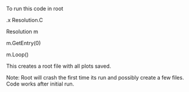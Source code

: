 To run this code in root

.x Resolution.C

Resolution m

m.GetEntry(0)

m.Loop()

This creates a root file with all plots saved.

Note: Root will crash the first time its run and possibly create a few files.
Code works after initial run.
